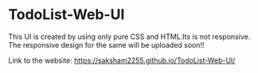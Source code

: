 # TodoList-Web-UI
This UI is created by using only pure CSS and HTML.Its is not responsive.
The responsive design for the same will be uploaded soon!!

Link to the website:
https://saksham2255.github.io/TodoList-Web-UI/
